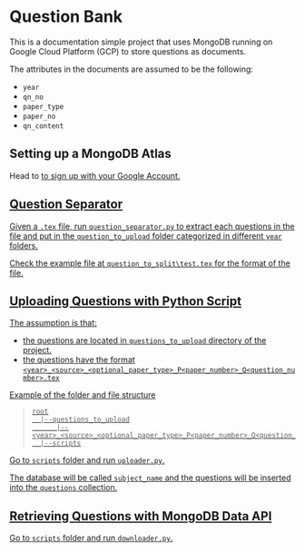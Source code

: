 # Question Bank

This is a documentation simple project that uses MongoDB running on Google Cloud Platform (GCP) to store questions as documents.

The attributes in the documents are assumed to be the following:
- `year`
- `qn_no`
- `paper_type`
- `paper_no`
- `qn_content`

## Setting up a MongoDB Atlas
Head to <a href = https://www.mongodb.com/cloud/atlas/register> to sign up with your Google Account.

## Question Separator
Given a `.tex` file, run `question_separator.py` to extract each questions in the file and put in the `question_to_upload` folder categorized in 
different `year` folders.

Check the example file at `question_to_split\test.tex` for the format of the file.

## Uploading Questions with Python Script

The assumption is that:
- the questions are located in `questions_to_upload` directory of the project. 
- the questions have the format `<year>_<source>_<optional_paper_type>_P<paper_number>_Q<question_number>.tex` 

Example of the folder and file structure

>```
>root
>   |--questions_to_upload
>       |--<year>_<source>_<optional_paper_type>_P<paper_number>_Q<question_number>.tex
>   |--scripts
>```

Go to `scripts` folder and run `uploader.py`. 

The database will be called `subject_name` and the questions will be inserted into the `questions` collection.

## Retrieving Questions with MongoDB Data API

Go to `scripts` folder and run `downloader.py`. 
